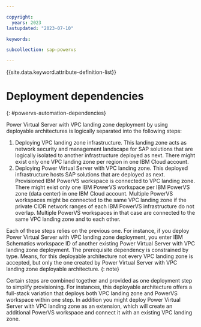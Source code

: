 ```yaml
---

copyright:
  years: 2023
lastupdated: "2023-07-10"

keywords:

subcollection: sap-powervs

---
```


{{site.data.keyword.attribute-definition-list}}

# Deployment dependencies
{: #powervs-automation-dependencies}

Power Virtual Server with VPC landing zone deployment by using deployable architectures is logically separated into the following steps:

1. Deploying VPC landing zone infrastructure. This landing zone acts as network security and management landscape for SAP solutions that are logically isolated to another infrastructure deployed as next. There might exist only one VPC landing zone per region in one IBM Cloud account.
2. Deploying Power Virtual Server with VPC landing zone. This deployed infrastructure hosts SAP solutions that are deployed as next. Provisioned IBM PowerVS workspace is connected to VPC landing zone. There might exist only one IBM PowerVS workspace per IBM PowerVS zone (data center) in one IBM Cloud account. Multiple PowerVS workspaces might be connected to the same VPC landing zone if the private CIDR network ranges of each IBM PowerVS infrastructure do not overlap. Multiple PowerVS workspaces in that case are connected to the same VPC landing zone and to each other. 

Each of these steps relies on the previous one. For instance, if you deploy Power Virtual Server with VPC landing zone deployment, you enter IBM Schematics workspace ID of another existing Power Virtual Server with VPC landing zone deployment. The prerequisite dependency is constrained by type. Means, for this deployable architecture not every VPC landing zone is accepted, but only the one created by Power Virtual Server with VPC landing zone deployable architecture.
{: note}

Certain steps are combined together and provided as one deployment step to simplify provisioning. For instances, this deployable architecture offers a full-stack variation that deploys both VPC landing zone and PowerVS workspace within one step. In addition you might deploy Power Virtual Server with VPC landing zone as an extension, which will create an additional PowerVS workspace and connect it with an existing VPC landing zone.
